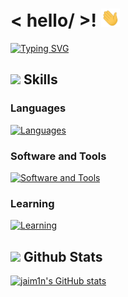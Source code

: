 # < hello/ >! <img src = "wave.gif" width = 30px>
[![Typing SVG](https://readme-typing-svg.demolab.com?font=Fira+Code&pause=1000&width=435&lines=my+name+is+jaimin)](https://git.io/typing-svg)

## <img src="skills.gif" width ="25"><b> Skills</b>

### Languages
[![Languages](https://skillicons.dev/icons?i=python,c,cpp,html,css,js,lua,md)](https://skillicons.dev)

### Software and Tools
[![Software and Tools](https://skillicons.dev/icons?i=visualstudio,git,kali,ps,ableton)](https://skillicons.dev)

### Learning
[![Learning](https://skillicons.dev/icons?i=cs,unreal,apple,raspberrypi,ae)](https://skillicons.dev)

## <img src="stats.gif" width="35"><b> Github Stats </b>

[![jaim1n's GitHub stats](https://github-readme-stats.vercel.app/api?username=jaim1n)](https://github.com/jaim1n/github-readme-stats)
